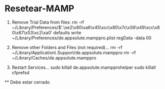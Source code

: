 # Resetear-MAMP


1) Remove Trial Data from files:
rm -rf ~/Library/Preferences/$'.\xe2\x80\xa6\x45\xcc\x80\x7c\x56\x49\xcc\x80\x67\x53\xc2\xa0'
defaults write ~/Library/Preferences/de.appsolute.mamppro.plist regData -data 00

2) Remove other Folders and Files (not required)...
rm -rf ~/Library/Application\ Support/de.appsolute.mamppro
rm -rf ~/Library/Caches/de.appsolute.mamppro

3) Restart Services...
sudo killall de.appsolute.mampprohelper
sudo killall cfprefsd

** Debe estar cerrado
